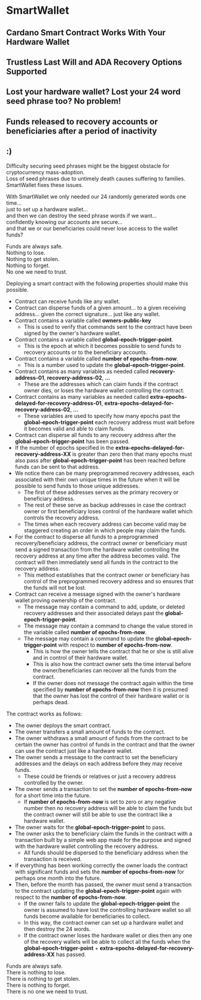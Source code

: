 # SmartWallet

## Cardano Smart Contract Works With Your Hardware Wallet
## Trustless Last Will and ADA Recovery Options Supported
## Lost your hardware wallet? Lost your 24 word seed phrase too? No problem!
## Funds released to recovery accounts or beneficiaries after a period of inactivity
## :)

Difficulty securing seed phrases might be the biggest obstacle for cryptocurrency mass-adoption.  
Loss of seed phrases due to untimely death causes suffering to families.  
SmartWallet fixes these issues.  

With SmartWallet we only needed our 24 randomly generated words one time...  
just to set up a hardware wallet...  
and then we can destroy the seed phrase words if we want...  
confidently knowing our accounts are secure...  
and that we or our beneficiaries could never lose access to the wallet funds?  

Funds are always safe.  
Nothing to lose.  
Nothing to get stolen.  
Nothing to forget.  
No one we need to trust.  

Deploying a smart contract with the following properties should make this possible.
* Contract can receive funds like any wallet.
* Contract can disperse funds of a given amount... to a given receiving address... given the correct signature... just like any wallet.
* Contract contains a variable called **owners-public-key**
  * This is used to verify that commands sent to the contract have been signed by the owner's hardware wallet.
* Contract contains a variable called **global-epoch-trigger-point**.
  * This is the epoch at which it becomes possible to send funds to recovery accounts or to the beneficiary accounts.
* Contract contains a variable called **number of epochs-from-now**.
  * This is a number used to update the **global-epoch-trigger-point**. 
* Contract contains as many variables as needed called **recovery-address-01**, **recovery-address-02**, **...**
  * These are the addresses which can claim funds if the contract owner dies, or loses the hardware wallet controlling the contract.
* Contract contains as many variables as needed called **extra-epochs-delayed-for-recovery-address-01**, **extra-epochs-delayed-for-recovery-address-02**, **...**
  * These variables are used to specify how many epochs past the **global-epoch-trigger-point** each recovery address must wait before it becomes valid and able to claim funds.
* Contract can disperse all funds to any recovery address after the **global-epoch-trigger-point** has been passed.
* If the number of epochs specified in the **extra-epochs-delayed-for-recovery-address-XX** is greater than zero then that many epochs must also pass after **global-epoch-trigger-point** has been reached before funds can be sent to that address.
* We notice there can be many preprogrammed recovery addresses, each associated with their own unique times in the future when it will be possible to send funds to those unique addresses. 
  * The first of these addresses serves as the primary recovery or beneficiary address.
  * The rest of these serve as backup addresses in case the contract owner or first beneficiary loses control of the hardware wallet which controls the recovery address.
  * The times when each recovery address can become valid may be staggered creating an order in which people may claim the funds.
* For the contract to disperse all funds to a preprogrammed recovery/beneficiary address, the contract owner or beneficiary must send a signed transaction from the hardware wallet controlling the recovery address at any time after the address becomes valid. The contract will then immediately send all funds in the contract to the recovery address.
  * This method establishes that the contract owner or beneficiary has control of the preprogrammed recovery address and so ensures that the funds will not be lost.
* Contract can receive a message signed with the owner's hardware wallet proving ownership of the contract.
  * The message may contain a command to add, update, or deleted recovery addresses and their associated delays past the **global-epoch-trigger-point**.
  * The message may contain a command to change the value stored in the variable called **number of epochs-from-now**.  
  * The message may contain a command to update the **global-epoch-trigger-point** with respect to **number of epochs-from-now**.  
    * This is how the owner tells the contract that he or she is still alive and in control of their hardware wallet.
    * This is also how the contract owner sets the time interval before the owner/beneficiaries can recover all the funds from the contract. 
    * If the owner does not message the contract again within the time specified by **number of epochs-from-now** then it is presumed that the owner has lost the control of their hardware wallet or is perhaps dead. 

The contract works as follows:  
* The owner deploys the smart contract.
* The owner transfers a small amount of funds to the contract. 
* The owner withdraws a small amount of funds from the contract to be certain the owner has control of funds in the contract and that the owner can use the contract just like a hardware wallet.
* The owner sends a message to the contract to set the beneficiary addresses and the delays on each address before they may receive funds. 
  * These could be friends or relatives or just a recovery address controlled by the owner.
* The owner sends a transaction to set the **number of epochs-from-now** for a short time into the future.
  * If **number of epochs-from-now** is set to zero or any negative number then no recovery address will be able to claim the funds but the contract owner will still be able to use the contract like a hardware wallet.
* The owner waits for the **global-epoch-trigger-point** to pass.
* The owner asks the to beneficiary claim the funds in the contract with a transaction built by a simple web app made for the purpose and signed with the hardware wallet controlling the recovery address.  
  * All funds should be dispersed to the beneficiary address when the transaction is received.
* If everything has been working correctly the owner loads the contract with significant funds and sets the **number of epochs-from-now** for perhaps one month into the future.
* Then, before the month has passed, the owner must send a transaction to the contract updating the **global-epoch-trigger-point** again with respect to the **number of epochs-from-now**.
  * If the owner fails to update the **global-epoch-trigger-point** the owner is assumed to have lost the controlling hardware wallet so all funds become available for beneficiaries to collect.
  * In this way, the contract owner can set up a hardware wallet and then destroy the 24 words. 
  * If the contract owner loses the hardware wallet or dies then any one of the recovery wallets will be able to collect all the funds when the **global-epoch-trigger-point** + **extra-epochs-delayed-for-recovery-address-XX** has passed.

Funds are always safe.  
There is nothing to lose.  
There is nothing to get stolen.  
There is nothing to forget.  
There is no one we need to trust.  


